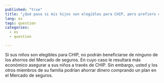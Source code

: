```yaml
---
published: "true"
title: "¿Qué pasa si mis hijos son elegibles para CHIP, pero prefiero comprar un plan en el Mercado de seguros?"
lang: es
tags: question
categories: 
  - es
  - question

---
```


Si sus niños son elegibles para CHIP, no podrán beneficiarse de ninguno de los ahorros del Mercado de seguros. En cuyo caso le resultará más económico asegurar a sus niños a través de CHIP. Sin embargo, usted y los otros miembros de su familia podrían ahorrar dinero comprando un plan en el Mercado de seguros. 
